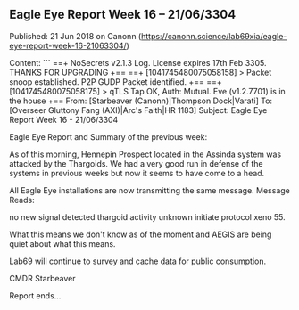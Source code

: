 ## Eagle Eye Report Week 16 &#8211; 21/06/3304

Published: 21 Jun 2018 on Canonn (https://canonn.science/lab69xia/eagle-eye-report-week-16-21063304/)

Content: ```
==+ NoSecrets v2.1.3 Log. License expires 17th Feb 3305. THANKS FOR UPGRADING +==
 ==+ [1041745480075058158] > Packet snoop established. P2P GUDP Packet identified. +==
 ==+ [1041745480075058175] > qTLS Tap OK, Auth: Mutual. Eve (v1.2.7701) is in the house +==
 From: [Starbeaver (Canonn)|Thompson Dock|Varati]
 To: [Overseer Gluttony Fang (AXI)|Arc's Faith|HR 1183]
 Subject: Eagle Eye Report Week 16 - 21/06/3304

Eagle Eye Report and Summary of the previous week:

As of this morning, Hennepin Prospect located in the Assinda system was attacked by the Thargoids. We had a very good run in defense of the systems in previous weeks but now it seems to have come to a head.

All Eagle Eye installations are now transmitting the same message.
Message Reads:

no new signal detected thargoid activity unknown initiate protocol xeno 55.

What this means we don't know as of the moment and AEGIS are being quiet about what this means.

Lab69 will continue to survey and cache data for public consumption.

CMDR Starbeaver

Report ends...
```